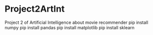 # Project2ArtInt
Project 2 of Artificial Intelligence about movie recommender
pip install numpy
pip install pandas
pip install matplotlib
pip install sklearn